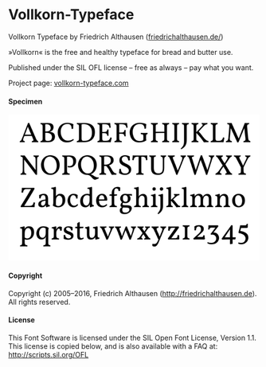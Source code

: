 # Vollkorn-Typeface
Vollkorn Typeface by Friedrich Althausen ([friedrichalthausen.de/][1])

»Vollkorn« is the free and healthy typeface for bread and butter use.

Published under the SIL OFL license – free as always – pay what you want.

Project page: [vollkorn-typeface.com][2]

#### Specimen

![Vollkorn Specimen](sources/vollkorn-specimen.png)

#### Copyright

Copyright (c) 2005–2016, Friedrich Althausen (http://friedrichalthausen.de). All rights reserved.

#### License

This Font Software is licensed under the SIL Open Font License, Version 1.1.
This license is copied below, and is also available with a FAQ at:
http://scripts.sil.org/OFL


[1]:http://friedrichalthausen.de
[2]:http://www.vollkorn-typeface.com/
